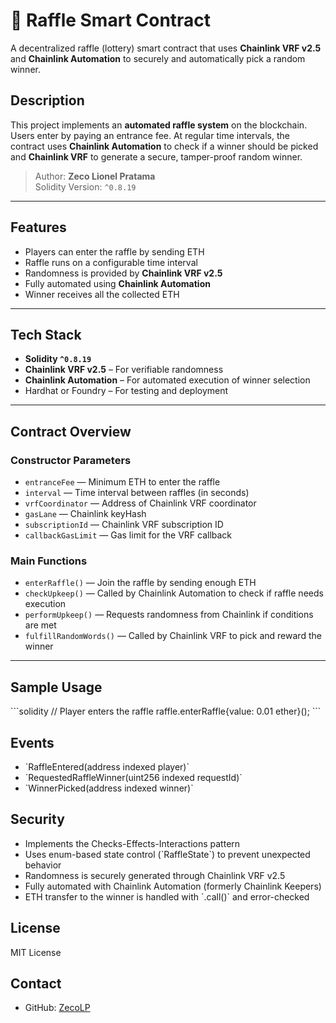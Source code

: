 # 🎲 Raffle Smart Contract

A decentralized raffle (lottery) smart contract that uses **Chainlink VRF v2.5** and **Chainlink Automation** to securely and automatically pick a random winner.

## Description

This project implements an **automated raffle system** on the blockchain. Users enter by paying an entrance fee. At regular time intervals, the contract uses **Chainlink Automation** to check if a winner should be picked and **Chainlink VRF** to generate a secure, tamper-proof random winner.

> Author: **Zeco Lionel Pratama**  
> Solidity Version: `^0.8.19`

---

## Features

- Players can enter the raffle by sending ETH
- Raffle runs on a configurable time interval
- Randomness is provided by **Chainlink VRF v2.5**
- Fully automated using **Chainlink Automation**
- Winner receives all the collected ETH

---

## Tech Stack

- **Solidity `^0.8.19`**
- **Chainlink VRF v2.5** – For verifiable randomness
- **Chainlink Automation** – For automated execution of winner selection
- Hardhat or Foundry – For testing and deployment

---

## Contract Overview

### Constructor Parameters

- `entranceFee` — Minimum ETH to enter the raffle
- `interval` — Time interval between raffles (in seconds)
- `vrfCoordinator` — Address of Chainlink VRF coordinator
- `gasLane` — Chainlink keyHash
- `subscriptionId` — Chainlink VRF subscription ID
- `callbackGasLimit` — Gas limit for the VRF callback

### Main Functions

- `enterRaffle()` — Join the raffle by sending enough ETH
- `checkUpkeep()` — Called by Chainlink Automation to check if raffle needs execution
- `performUpkeep()` — Requests randomness from Chainlink if conditions are met
- `fulfillRandomWords()` — Called by Chainlink VRF to pick and reward the winner

---

## Sample Usage

\`\`\`solidity
// Player enters the raffle
raffle.enterRaffle{value: 0.01 ether}();
\`\`\`

## Events

- \`RaffleEntered(address indexed player)\`
- \`RequestedRaffleWinner(uint256 indexed requestId)\`
- \`WinnerPicked(address indexed winner)\`

## Security

- Implements the Checks-Effects-Interactions pattern  
- Uses enum-based state control (\`RaffleState\`) to prevent unexpected behavior  
- Randomness is securely generated through Chainlink VRF v2.5  
- Fully automated with Chainlink Automation (formerly Chainlink Keepers)  
- ETH transfer to the winner is handled with \`.call()\` and error-checked  

## License

MIT License

## Contact

- GitHub: [ZecoLP](https://github.com/ZecoLP)
